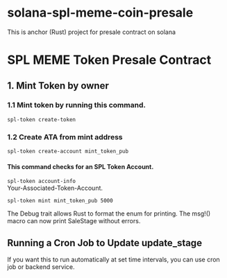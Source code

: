 # solana-spl-meme-coin-presale

This is anchor (Rust) project for presale contract on solana

# SPL MEME Token Presale Contract

## 1. Mint Token by owner

### 1.1 Mint token by running this command.

<code>spl-token create-token</code>

### 1.2 Create ATA from mint address

<code>spl-token create-account mint_token_pub</code>

#### This command checks for an SPL Token Account.

<code>spl-token account-info </code>Your-Associated-Token-Account.

<code>spl-token mint mint_token_pub 5000</code>

The Debug trait allows Rust to format the enum for printing.
The msg!() macro can now print SaleStage without errors.

## Running a Cron Job to Update update_stage

If you want this to run automatically at set time intervals, you can use cron job or backend service.
